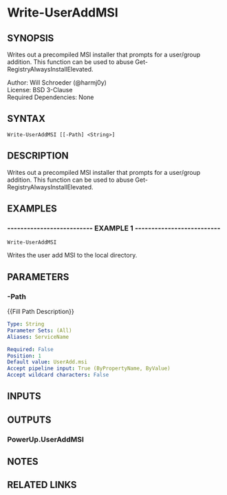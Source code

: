 # Write-UserAddMSI

## SYNOPSIS
Writes out a precompiled MSI installer that prompts for a user/group addition.
This function can be used to abuse Get-RegistryAlwaysInstallElevated.

Author: Will Schroeder (@harmj0y)  
License: BSD 3-Clause  
Required Dependencies: None

## SYNTAX

```
Write-UserAddMSI [[-Path] <String>]
```

## DESCRIPTION
Writes out a precompiled MSI installer that prompts for a user/group addition.
This function can be used to abuse Get-RegistryAlwaysInstallElevated.

## EXAMPLES

### -------------------------- EXAMPLE 1 --------------------------
```
Write-UserAddMSI
```

Writes the user add MSI to the local directory.

## PARAMETERS

### -Path
{{Fill Path Description}}

```yaml
Type: String
Parameter Sets: (All)
Aliases: ServiceName

Required: False
Position: 1
Default value: UserAdd.msi
Accept pipeline input: True (ByPropertyName, ByValue)
Accept wildcard characters: False
```

## INPUTS

## OUTPUTS

### PowerUp.UserAddMSI

## NOTES

## RELATED LINKS

